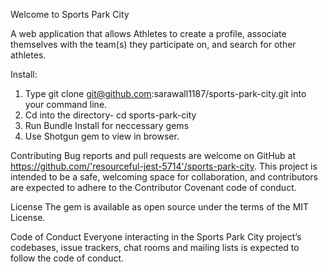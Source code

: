 Welcome to Sports Park City

A web application that allows Athletes to create a profile, associate themselves with the team(s) they participate on, and search for other athletes.

Install:
  1. Type git clone git@github.com:sarawall1187/sports-park-city.git into your command line.
  2. Cd into the directory- cd sports-park-city
  3. Run Bundle Install for neccessary gems
  4. Use Shotgun gem to view in browser.

Contributing
Bug reports and pull requests are welcome on GitHub at https://github.com/'resourceful-jest-5714'/sports-park-city. This project is intended to be a safe, welcoming space for collaboration, and contributors are expected to adhere to the Contributor Covenant code of conduct.

License
The gem is available as open source under the terms of the MIT License.

Code of Conduct
Everyone interacting in the Sports Park City project’s codebases, issue trackers, chat rooms and mailing lists is expected to follow the code of conduct.
